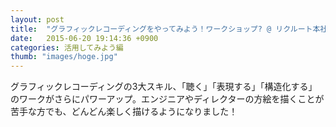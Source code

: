 ```yaml
---
layout: post
title:  "グラフィックレコーディングをやってみよう！ワークショップ? @ リクルート本社"
date:   2015-06-20 19:14:36 +0900
categories: 活用してみよう編
thumb: "images/hoge.jpg"
---
```


グラフィックレコーディングの3大スキル、「聴く」「表現する」「構造化する」のワークがさらにパワーアップ。エンジニアやディレクターの方絵を描くことが苦手な方でも、どんどん楽しく描けるようになりました！
